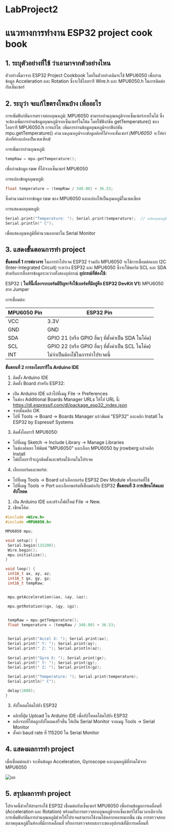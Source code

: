 # LabProject2
# แนวทางการทำงาน ESP32 project cook book
## 1. ระบุตัวอย่างที่ใช้ ว่าเอามาจากตัวอย่างไหน
ตัวอย่างนี้มาจาก ESP32 Project Cookbook โดยในตัวอย่างเดิมจะใช้ MPU6050 เพื่ออ่านข้อมูล Acceleration และ Rotation ซึ่งจะใช้ไลบรารี Wire.h และ MPU6050.h ในการติดต่อกับเซ็นเซอร์
## 2. ระบุว่า จะแก้ไขตรงไหนบ้าง เพื่ออะไร
การเพิ่มฟังก์ชันการตรวจสอบอุณหภูมิ: MPU6050 สามารถอ่านอุณหภูมิจากเซ็นเซอร์ภายในได้ ซึ่งจะต้องเพิ่มการอ่านข้อมูลอุณหภูมิจากเซ็นเซอร์ในโค้ด โดยใช้ฟังก์ชัน getTemperature() ของไลบรารี MPU6050.h
การแก้ไข: เพิ่มการอ่านข้อมูลอุณหภูมิจากฟังก์ชัน mpu.getTemperature()
*คำนวณอุณหภูมิจากข้อมูลดิบที่ได้จากเซ็นเซอร์ (MPU6050 จะให้ค่าดิบที่ต้องแปลงเป็นเซลเซียส)*

การเพิ่มการอ่านอุณหภูมิ:
  ```cpp
tempRaw = mpu.getTemperature();
 ```
เพื่ออ่านข้อมูล raw ที่ได้จากเซ็นเซอร์ MPU6050
 
การแปลงข้อมูลอุณหภูมิ:

  ```cpp
float temperature = (tempRaw / 340.00) + 36.53;
 ```
ซึ่งคำนวณค่าจากข้อมูล raw ของ MPU6050 และแปลงให้เป็นอุณหภูมิในเซลเซียส
 
การแสดงผลอุณหภูมิ:


  ```cpp
Serial.print("Temperature: "); Serial.print(temperature);  // แสดงอุณหภูมิ
Serial.println(" C");
  ```
เพื่อแสดงอุณหภูมิที่คำนวณออกมาใน Serial Monitor
## 3. แสดงขั้นตอนการทำ project
**ขั้นตอนที่ 1 การต่อวงจร**
ในการทำโปรเจค ESP32 ร่วมกับ MPU6050 จะใช้การเชื่อมต่อแบบ I2C (Inter-Integrated Circuit) ระหว่าง ESP32 และ MPU6050 ซึ่งจะใช้พอร์ต SCL และ SDA สำหรับการสื่อสารข้อมูลระหว่างทั้งสองอุปกรณ์
**อุปกรณ์ที่ต้องใช้:**

ESP32 ( **ในที่นี้เนื่องจากบอร์ดมีปัญหาจึงใช้เบอร์ดที่มีอยู่คือ ESP32 DevKit V1**)
MPU6050 
สาย Jumper 

การเชื่อมต่อ:


| MPU6050 Pin |ESP32 Pin | 
| -------- | -------- | 
| VCC | 3.3V| 
| GND | GND | 
|SDA	|GPIO 21 (หรือ GPIO อื่นๆ ที่ตั้งค่าเป็น SDA ในโค้ด)|
|SCL|	GPIO 22 (หรือ GPIO อื่นๆ ที่ตั้งค่าเป็น SCL ในโค้ด)|
|INT	|ไม่จำเป็นต้องใช้ในการทำโปรเจคนี้| (สามารถปล่อยว่างไว้)|

**ขั้นตอนที่ 2 การลงไลบรารีใน Arduino IDE**
1. ติดตั้ง Arduino IDE
2. ติดตั้ง Board สำหรับ ESP32:
* เปิด Arduino IDE แล้วไปที่เมนู File → Preferences
* ในช่อง Additional Boards Manager URLs ให้ใส่ URL นี้:
https://dl.espressif.com/dl/package_esp32_index.json
* จากนั้นคลิก OK
* ไปที่ Tools → Board → Boards Manager แล้วพิมพ์ "ESP32" และคลิก Install ใน ESP32 by Espressif Systems
3. ติดตั้งไลบรารี MPU6050:
* ไปที่เมนู Sketch → Include Library → Manage Libraries
* ในช่องค้นหา ให้พิมพ์ "MPU6050" และเลือก MPU6050 by jrowberg แล้วคลิก Install
* ไฟล์ไลบรารีจะถูกติดตั้งและพร้อมใช้งานในโปรเจค
4. เลือกบอร์ดและพอร์ต:
* ไปที่เมนู Tools → Board แล้วเลือกบอร์ด ESP32 Dev Module หรือบอร์ดที่ใช้
* ไปที่เมนู Tools → Port และเลือกพอร์ตที่เชื่อมต่อกับ ESP32 
**ขั้นตอนที่ 3 การเขียนโค้ดและอัปโหลด**
1. เปิด Arduino IDE และสร้างไฟล์ใหม่ File → New.
2. เขียนโค้ด:

 ```cpp
#include <Wire.h>
#include <MPU6050.h>

MPU6050 mpu;

void setup() {
  Serial.begin(115200);       
  Wire.begin();              
  mpu.initialize();         
}

void loop() {
  int16_t ax, ay, az;
  int16_t gx, gy, gz;
  int16_t tempRaw;


  mpu.getAcceleration(&ax, &ay, &az);

  mpu.getRotation(&gx, &gy, &gz);
  
 
  tempRaw = mpu.getTemperature();
  float temperature = (tempRaw / 340.00) + 36.53;  

 
  Serial.print("Accel X: "); Serial.print(ax);
  Serial.print(" Y: "); Serial.print(ay);
  Serial.print(" Z: "); Serial.println(az);
  
  Serial.print("Gyro X: "); Serial.print(gx);
  Serial.print(" Y: "); Serial.print(gy);
  Serial.print(" Z: "); Serial.println(gz);

  Serial.print("Temperature: "); Serial.print(temperature);  
  Serial.println(" C");

  delay(1000);  
}
```

3. อัปโหลดโค้ดไปยัง ESP32
* คลิกที่ปุ่ม Upload ใน Arduino IDE เพื่ออัปโหลดโค้ดไปยัง ESP32
* หลังจากที่โค้ดถูกอัปโหลดเสร็จสิ้น ให้เปิด Serial Monitor จากเมนู Tools → Serial Monitor
* ตั้งค่า baud rate ที่ 115200 ใน Serial Monitor
## 4. แสดงผลการทำ project
เมื่อเชื่อมต่อแล้ว จะเห็นข้อมูล Acceleration, Gyroscope และอุณหภูมิที่อ่านได้จาก MPU6050 

![ผล](https://github.com/user-attachments/assets/55cc5f8a-73d0-4afd-aa2f-b711d57766b8)


## 5. สรุปผลการทำ project 
โปรเจคนี้ช่วยให้สามารถใช้ ESP32 เชื่อมต่อกับเซ็นเซอร์ MPU6050 เพื่ออ่านข้อมูลการเคลื่อนที่ (Acceleration และ Rotation) พร้อมกับการตรวจสอบอุณหภูมิจากเซ็นเซอร์ได้ในเวลาเดียวกัน การเพิ่มฟังก์ชันการอ่านอุณหภูมิช่วยให้โปรเจคสามารถใช้งานได้หลากหลายมากขึ้น เช่น การตรวจสอบสภาพอุณหภูมิในห้องที่มีการเคลื่อนที่ หรือการตรวจสอบสภาวะของอุปกรณ์ที่มีการเคลื่อนที่

